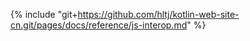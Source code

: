 {% include "git+https://github.com/hltj/kotlin-web-site-cn.git/pages/docs/reference/js-interop.md" %}
